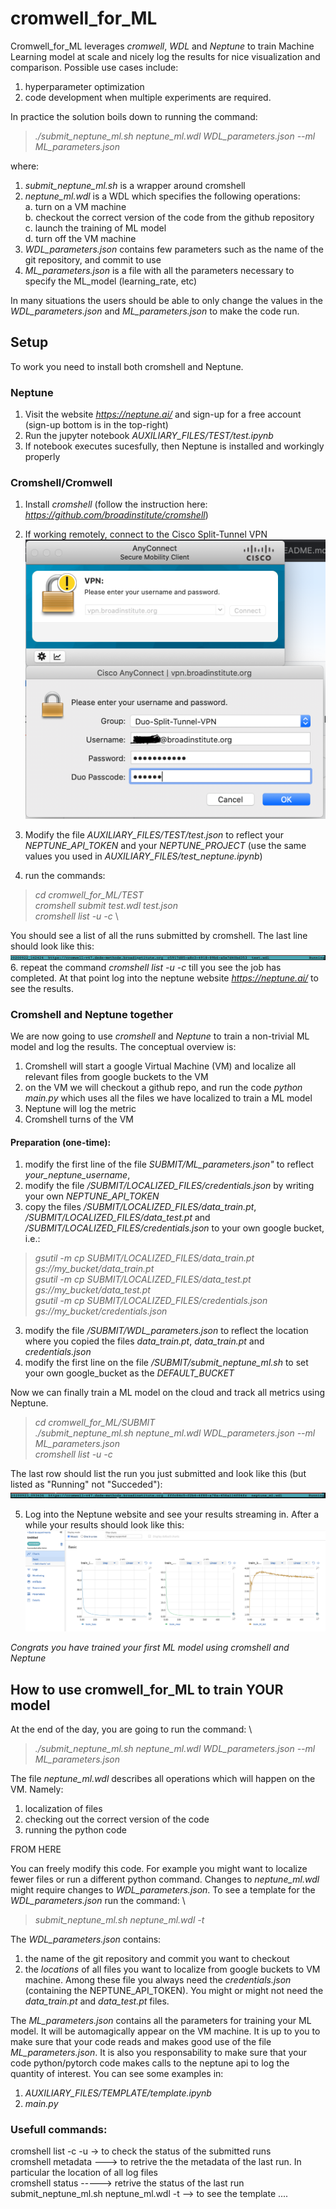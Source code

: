 # cromwell_for_ML
Cromwell_for_ML leverages *cromwell*, *WDL* and *Neptune* to train Machine Learning model at scale and nicely log the results for nice visualization and comparison. 
Possible use cases include:
1. hyperparameter optimization 
2. code development when multiple experiments are required.

In practice the solution boils down to running the command: 
> *./submit_neptune_ml.sh neptune_ml.wdl WDL_parameters.json --ml ML_parameters.json*

where:
1. _*submit_neptune_ml.sh*_ is a wrapper around cromshell
2. _*neptune_ml.wdl*_ is a WDL which specifies the following operations: \
	a. turn on a VM machine \
	b. checkout the correct version of the code from the github repository \
	c. launch the training of ML model \
	d. turn off the VM machine
3. _*WDL_parameters.json*_ contains few parameters such as the name of the git repository, and commit to use
4. _*ML_parameters.json*_ is a file with all the parameters necessary to specify the ML_model (learning_rate, etc)

In many situations the users should be able to only change the values in the _*WDL_parameters.json*_ and _*ML_parameters.json*_ to make the code run.

## Setup
To work you need to install both cromshell and Neptune.

### Neptune
1. Visit the website *https://neptune.ai/* and sign-up for a free account (sign-up bottom is in the top-right)
2. Run the jupyter notebook *AUXILIARY_FILES/TEST/test.ipynb*
3. If notebook executes sucesfully, then Neptune is installed and workingly properly

### Cromshell/Cromwell
1. Install *cromshell* (follow the instruction here: *https://github.com/broadinstitute/cromshell*)
2. If working remotely, connect to the Cisco Split-Tunnel VPN 
![split_VPN.png](https://github.com/dalessioluca/cromwell_for_ML/blob/master/AUXILIARY_FILES/PNG/split_VPN.png?raw=true)


3. Modify the file *AUXILIARY_FILES/TEST/test.json* to reflect your *NEPTUNE_API_TOKEN* and your *NEPTUNE_PROJECT* 
(use the same values you used in *AUXILIARY_FILES/test_neptune.ipynb*)
4. run the commands:
> *cd cromwell_for_ML/TEST* \
> *cromshell submit test.wdl test.json* \
> *cromshell list -u -c* \

You should see a list of all the runs submitted by cromshell. The last line should look like this:
![cromshell_list_test.png](https://github.com/dalessioluca/cromwell_for_ML/blob/master/AUXILIARY_FILES/PNG/cromshell_list_test.png?raw=true)
6. repeat the command *cromshell list -u -c* till you see the job has completed. 
At that point log into the neptune website *https://neptune.ai/* to see the results. 

### Cromshell and Neptune together
We are now going to use *cromshell* and *Neptune* to train a non-trivial ML model and log the results.
The conceptual overview is:
1. Cromshell will start a google Virtual Machine (VM) and localize all relevant files from google buckets to the VM 
2. on the VM we will checkout a github repo, and run the code *python main.py* which uses all the files we have localized to train a ML model
3. Neptune will log the metric
4. Cromshell turns of the VM

#### Preparation (one-time):
1. modify the first line of the file *SUBMIT/ML_parameters.json"* to reflect *your_neptune_username*,
1. modify the file */SUBMIT/LOCALIZED_FILES/credentials.json* by writing your own *NEPTUNE_API_TOKEN*
2. copy the files */SUBMIT/LOCALIZED_FILES/data_train.pt*, */SUBMIT/LOCALIZED_FILES/data_test.pt* and */SUBMIT/LOCALIZED_FILES/credentials.json* to your own google bucket, i.e.: 

> *gsutil -m cp SUBMIT/LOCALIZED_FILES/data_train.pt gs://my_bucket/data_train.pt* \
> *gsutil -m cp SUBMIT/LOCALIZED_FILES/data_test.pt gs://my_bucket/data_test.pt* \
> *gsutil -m cp SUBMIT/LOCALIZED_FILES/credentials.json gs://my_bucket/credentials.json*

3. modify the file */SUBMIT/WDL_parameters.json* to reflect the location where you copied the files *data_train.pt*, *data_train.pt* and *credentials.json* 
4. modify the first line on the file */SUBMIT/submit_neptune_ml.sh* to set your own google_bucket as the *DEFAULT_BUCKET*

Now we can finally train a ML model on the cloud and track all metrics using Neptune.

> *cd cromwell_for_ML/SUBMIT* \
> *./submit_neptune_ml.sh neptune_ml.wdl WDL_parameters.json --ml ML_parameters.json* \
> *cromshell list -u -c* 

The last row should list the run you just submitted and look like this (but listed as "Running" not "Succeded"):
![cromshell_list](https://github.com/dalessioluca/cromwell_for_ML/blob/master/AUXILIARY_FILES/PNG/cromshell_list_big_run.png?raw=true)

5. Log into the Neptune website and see your results streaming in. After a while your results should look like this:
![logged_metric](https://github.com/dalessioluca/cromwell_for_ML/blob/master/AUXILIARY_FILES/PNG/logged_metric.png?raw=true)

_Congrats you have trained your first ML model using *cromshell* and *Neptune*_ 


## How to use cromwell_for_ML to train YOUR model 
At the end of the day, you are going to run the command: \
> *./submit_neptune_ml.sh neptune_ml.wdl WDL_parameters.json --ml ML_parameters.json* 

The file _*neptune_ml.wdl*_ describes all operations which will happen on the VM. Namely:

1. localization of files
2. checking out the correct version of the code
3. running the python code

FROM HERE


You can freely modify this code. For example you might want to localize fewer files or run a different python command. 
Changes to _*neptune_ml.wdl*_ might require changes to _*WDL_parameters.json*_. 
To see a template for the _*WDL_parameters.json*_ run the command: \
> *submit_neptune_ml.sh neptune_ml.wdl -t*

The _*WDL_parameters.json*_ contains:
1. the name of the git repository and commit you want to checkout 
2. the _locations_ of all files you want to localize from google buckets to VM machine. Among these file you always need the _*credentials.json*_ (containing the NEPTUNE_API_TOKEN). You might or might not need the _*data_train.pt*_ and _*data_test.pt*_ files.  

The _*ML_parameters.json*_ contains all the parameters for training your ML model. It will be automagically appear on the VM machine. It is up to you to make sure that your code reads and makes good use of the file _*ML_parameters.json*_. It is also you responsability to make sure that your code python/pytorch code makes calls to the neptune api to log the quantity of interest. You can see some examples in:
1. *AUXILIARY_FILES/TEMPLATE/template.ipynb*
2. *main.py*



### Usefull commands:
cromshell list -c -u -> to check the status of the submitted runs \
cromshell metadata ---> to retrive the the metadata of the last run. In particular the location of all log files \
cromshell status -----> retrive the status of the last run \
submit_neptune_ml.sh neptune_ml.wdl -t --> to see the template ....



